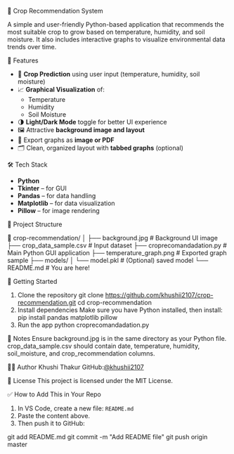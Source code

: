 🌾 Crop Recommendation System

A simple and user-friendly Python-based application that recommends the most suitable crop to grow based on temperature, humidity, and soil moisture. It also includes interactive graphs to visualize environmental data trends over time.

 📌 Features

- 🚜 **Crop Prediction** using user input (temperature, humidity, soil moisture)
- 📈 **Graphical Visualization** of:
  - Temperature
  - Humidity
  - Soil Moisture
- 🌗 **Light/Dark Mode** toggle for better UI experience
- 🖼️ Attractive **background image and layout**
- 🧾 Export graphs as **image or PDF**
- 🗂️ Clean, organized layout with **tabbed graphs** (optional)

🛠️ Tech Stack

- **Python**
- **Tkinter** – for GUI
- **Pandas** – for data handling
- **Matplotlib** – for data visualization
- **Pillow** – for image rendering

📂 Project Structure

📁 crop-recommendation/
│
├── background.jpg # Background UI image
├── crop_data_sample.csv # Input dataset
├── croprecomandadation.py # Main Python GUI application
├── temperature_graph.png # Exported graph sample
├── models/
│ └── model.pkl # (Optional) saved model
└── README.md # You are here!

🚀 Getting Started

 1. Clone the repository
git clone https://github.com/khushii2107/crop-recommendation.git
cd crop-recommendation
2. Install dependencies
Make sure you have Python installed, then install:
pip install pandas matplotlib pillow
3. Run the app
python croprecomandadation.py

📝 Notes
Ensure background.jpg is in the same directory as your Python file.
crop_data_sample.csv should contain date, temperature, humidity, soil_moisture, and crop_recommendation columns.

👩‍💻 Author
Khushi Thakur
GitHub:[@khushii2107](https://github.com/khushii2107) 

📄 License
This project is licensed under the MIT License.

✅ How to Add This in Your Repo
1. In VS Code, create a new file: `README.md`
2. Paste the content above.
3. Then push it to GitHub:

git add README.md
git commit -m "Add README file"
git push origin master
